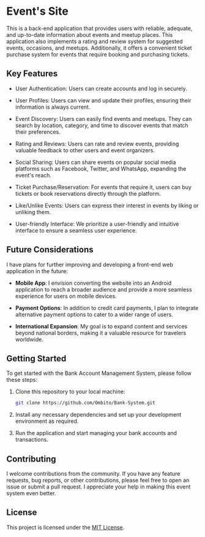 # Event's Site

This is a back-end application that provides users with reliable, adequate, and up-to-date information about events and meetup places. This application also implements a rating and review system for suggested events, occasions, and meetups. Additionally, it offers a convenient ticket purchase system for events that require booking and purchasing tickets.
 

## Key Features

- User Authentication: Users can create accounts and log in securely.

- User Profiles: Users can view and update their profiles, ensuring their information is always current.

- Event Discovery: Users can easily find events and meetups. They can search by location, category, and time to discover events that match their preferences.

- Rating and Reviews: Users can rate and review events, providing valuable feedback to other users and event organizers.

- Social Sharing: Users can share events on popular social media platforms such as Facebook, Twitter, and WhatsApp, expanding the event's reach.

- Ticket Purchase/Reservation: For events that require it, users can buy tickets or book reservations directly through the platform.

- Like/Unlike Events: Users can express their interest in events by liking or unliking them.

- User-friendly Interface: We prioritize a user-friendly and intuitive interface to ensure a seamless user experience.


## Future Considerations

I have plans for further improving and developing a front-end web application in the future:

- **Mobile App**: I envision converting the website into an Android application to reach a broader audience and provide a more seamless experience for users on mobile devices.

- **Payment Options**: In addition to credit card payments, I plan to integrate alternative payment options to cater to a wider range of users.

- **International Expansion**: My goal is to expand content and services beyond national borders, making it a valuable resource for travelers worldwide.


## Getting Started

To get started with the Bank Account Management System, please follow these steps:

1. Clone this repository to your local machine:

    ```bash
    git clone https://github.com/Ombito/Bank-System.git
    ```

2. Install any necessary dependencies and set up your development environment as required.

3. Run the application and start managing your bank accounts and transactions.


## Contributing

I welcome contributions from the community. If you have any feature requests, bug reports, or other contributions, please feel free to open an issue or submit a pull request. I appreciate your help in making this event system even better.

## License

This project is licensed under the [MIT License](LICENSE).